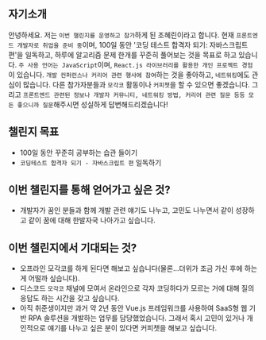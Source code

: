 ## 자기소개

안녕하세요. 저는 `이번 챌린지를 운영하고 참가`하게 된 조혜린이라고 합니다. 현재 `프론트엔드 개발자로 취업을 준비 중`이며, 100일 동안 '코딩 테스트 합격자 되기: 자바스크립트 편'을 일독하고, 하루에 알고리즘 문제 한개를 꾸준히 풀어보는 것을 목표로 하고 있습니다. `주 사용 언어는 JavaScript`이며, `React.js 라이브러리를 활용한 개인 프로젝트 경험`이 있습니다. `개발 컨퍼런스나 커리어 관련 행사에 참여`하는 것을 좋아하고, `네트워킹`에도 관심이 많습니다. 다른 참가자분들과 `모각코` 활동이나 `커피챗`을 할 수 있으면 좋겠습니다. 그리고 `프론트엔드 관련된 정보나 개발자 커뮤니티, 네트워킹 방법, 커리어 관련 질문 등등 모든 좋으니까 질문`해주시면 성실하게 답변해드리겠습니다!

## 챌린지 목표

- 100일 동안 꾸준히 공부하는 습관 들이기
- `코딩테스트 합격자 되기 - 자바스크립트 편` 일독하기

## 이번 챌린지를 통해 얻어가고 싶은 것?

- 개발자가 꿈인 분들과 함께 개발 관련 얘기도 나누고, 고민도 나누면서 같이 성장하고 같이 꿈에 대해 한발자국 나아가고 싶습니다.

## 이번 챌린지에서 기대되는 것?

- 오프라인 모각코를 하게 된다면 해보고 싶습니다(물론...더위가 조금 가신 후에 하는 게 어떨까 싶습니다).
- 디스코드 `모각코` 채널에 모여서 온라인으로 각자 코딩하다가 모르는 거에 대해 질의응답도 하는 시간을 갖고 싶습니다.
- 아직 취준생이지만 과거 약 2년 동안 Vue.js 프레임워크를 사용하여 SaaS형 웹 기반 RPA 솔루션을 개발하는 업무를 담당했었습니다. 그래서 혹시 고민이 있거나 개인적으로 얘기를 나누고 싶은 분이 있다면 커피챗을 해보고 싶습니다.
